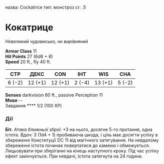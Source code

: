 назва: Cockatrice тип: монстроз cr: .5

# Кокатрице
_Невеликий чудовисько, не вирівняний_

**Armor Class** 11    
**Hit Points** 27 (6d6 + 6)    
**Speed** 20 ft., fly 40 ft.

| СТР    | ДЕКС    | CON     | ІНТ    | WIS     | CHA    |
| ------ | ------- | ------- | ------ | ------- | ------ |
| 6 (-2) | 12 (+1) | 12 (+1) | 2 (-4) | 13 (+1) | 5 (-2) |

**Senses** darkvision 60 ft., passive Perception 11    
**Мови** --    
Завдання</strong> **** 1/2 (100 XP)

### Дії
**Біт.** _Атака ближньої зброї:_ +3 на нього, досягне 5-го протання, одна істота. _Вдач:_ 3 (1d4 + 1) пробиваюча шкода, і ціль має досягти успіху в збереженні Конституції DC 11 від магічного затягування. На невдалому збереженні істота починає повертатися до каменю і обмежується. Лицьовувати при зберіганні на кінець наступного кроку. Під час успіху ефект закінчується. При невдачі, істота затягнута на 24 години.
